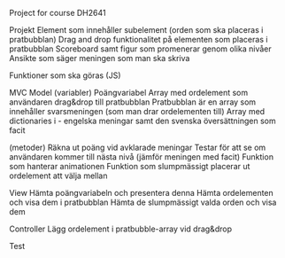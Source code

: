 Project for course DH2641


Projekt
Element som innehåller subelement (orden som ska placeras i pratbubblan)
Drag and drop funktionalitet på elementen som placeras i pratbubblan
Scoreboard samt figur som promenerar genom olika nivåer
Ansikte som säger meningen som man ska skriva


Funktioner som ska göras (JS)

MVC
Model
(variabler)
Poängvariabel
Array med ordelement som användaren drag&drop till pratbubblan
Pratbubblan är en array som innehåller svarsmeningen (som man drar ordelementen till)
Array med dictionaries i - engelska meningar samt den svenska översättningen som facit

(metoder)
Räkna ut poäng vid avklarade meningar
Testar för att se om användaren kommer till nästa nivå (jämför meningen med facit)
Funktion som hanterar animationen
Funktion som slumpmässigt placerar ut ordelement att välja mellan

View
Hämta poängvariabeln och presentera denna
Hämta ordelementen och visa dem i pratbubblan
Hämta de slumpmässigt valda orden och visa dem

Controller
Lägg ordelement i pratbubble-array vid drag&drop

Test